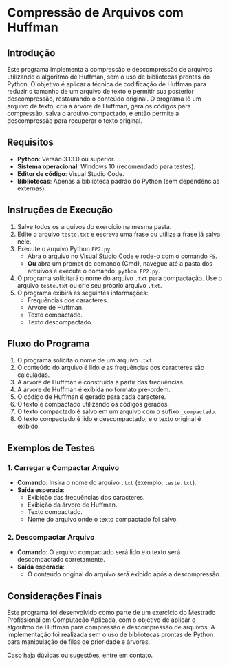 # Compressão de Arquivos com Huffman

## Introdução

Este programa implementa a compressão e descompressão de arquivos utilizando o algoritmo de Huffman, sem o uso de bibliotecas prontas do Python. O objetivo é aplicar a técnica de codificação de Huffman para reduzir o tamanho de um arquivo de texto e permitir sua posterior descompressão, restaurando o conteúdo original. O programa lê um arquivo de texto, cria a árvore de Huffman, gera os códigos para compressão, salva o arquivo compactado, e então permite a descompressão para recuperar o texto original.

## Requisitos

- **Python**: Versão 3.13.0 ou superior.
- **Sistema operacional**: Windows 10 (recomendado para testes).
- **Editor de código**: Visual Studio Code.
- **Bibliotecas**: Apenas a biblioteca padrão do Python (sem dependências externas).

## Instruções de Execução

1. Salve todos os arquivos do exercício na mesma pasta.
2. Edite o arquivo `teste.txt` e escreva uma frase ou utilize a frase já salva nele.
3. Execute o arquivo Python `EP2.py`:
    - Abra o arquivo no Visual Studio Code e rode-o com o comando `F5`.
    - **Ou** abra um prompt de comando (Cmd), navegue até a pasta dos arquivos e execute o comando: `python EP2.py`.
4. O programa solicitará o nome do arquivo `.txt` para compactação. Use o arquivo `teste.txt` ou crie seu próprio arquivo `.txt`.
5. O programa exibirá as seguintes informações:
    - Frequências dos caracteres.
    - Árvore de Huffman.
    - Texto compactado.
    - Texto descompactado.

## Fluxo do Programa

1. O programa solicita o nome de um arquivo `.txt`.
2. O conteúdo do arquivo é lido e as frequências dos caracteres são calculadas.
3. A árvore de Huffman é construída a partir das frequências.
4. A árvore de Huffman é exibida no formato pré-ordem.
5. O código de Huffman é gerado para cada caractere.
6. O texto é compactado utilizando os códigos gerados.
7. O texto compactado é salvo em um arquivo com o sufixo `_compactado`.
8. O texto compactado é lido e descompactado, e o texto original é exibido.

## Exemplos de Testes

### 1. Carregar e Compactar Arquivo

- **Comando**: Insira o nome do arquivo `.txt` (exemplo: `teste.txt`).
- **Saída esperada**:
  - Exibição das frequências dos caracteres.
  - Exibição da árvore de Huffman.
  - Texto compactado.
  - Nome do arquivo onde o texto compactado foi salvo.

### 2. Descompactar Arquivo

- **Comando**: O arquivo compactado será lido e o texto será descompactado corretamente.
- **Saída esperada**:
  - O conteúdo original do arquivo será exibido após a descompressão.

## Considerações Finais

Este programa foi desenvolvido como parte de um exercício do Mestrado Profissional em Computação Aplicada, com o objetivo de aplicar o algoritmo de Huffman para compressão e descompressão de arquivos. A implementação foi realizada sem o uso de bibliotecas prontas de Python para manipulação de filas de prioridade e árvores.

Caso haja dúvidas ou sugestões, entre em contato.
